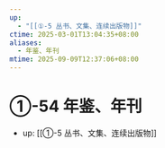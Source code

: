 ```yaml
---
up:
  - "[[①-5 丛书、文集、连续出版物]]"
ctime: 2025-03-01T13:04:35+08:00
aliases:
  - 年鉴、年刊
mtime: 2025-09-09T12:37:06+08:00
---
```


# ①-54 年鉴、年刊

- up: [[①-5 丛书、文集、连续出版物]]
